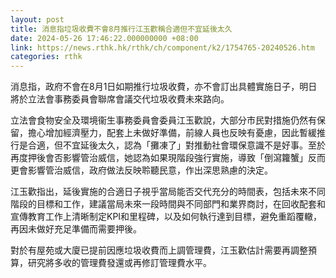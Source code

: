 ```yaml
---
layout: post
title: 消息指垃圾收費不會8月推行江玉歡稱合適但不宜延後太久
date: 2024-05-26 17:46:22.000000000 +08:00
link: https://news.rthk.hk/rthk/ch/component/k2/1754765-20240526.htm
categories: rthk
---
```


消息指，政府不會在8月1日如期推行垃圾收費，亦不會訂出具體實施日子，明日將於立法會事務委員會聯席會議交代垃圾收費未來路向。

立法會食物安全及環境衞生事務委員會委員江玉歡說，大部分市民對措施仍然有保留，擔心增加經濟壓力，配套上未做好準備，前線人員也反映有憂慮，因此暫緩推行是合適，但不宜延後太久，認為「攤凍了」對推動社會環保意識不是好事。至於再度押後會否影響管治威信，她認為如果現階段強行實施，導致「倒瀉籮蟹」反而更會影響管治威信，政府做法反映聆聽民意，作出深思熟慮的決定。

江玉歡指出，延後實施的合適日子視乎當局能否交代充分的時間表，包括未來不同階段的目標和工作，建議當局未來一段時間與不同部門和業界商討，在回收配套和宣傳教育工作上清晰制定KPI和里程碑，以及如何執行達到目標，避免重蹈覆轍，再因未做好充足準備而需要押後。

對於有屋苑或大廈已提前因應垃圾收費而上調管理費，江玉歡估計需要再調整預算，研究將多收的管理費發還或再修訂管理費水平。
